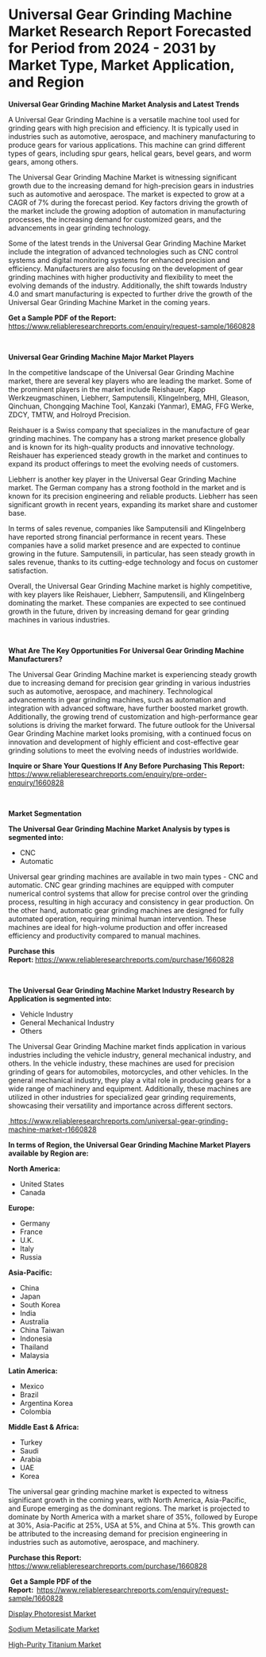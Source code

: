 <p><h1>Universal Gear Grinding Machine Market Research Report Forecasted for Period from 2024 -  2031 by Market Type, Market Application, and Region</h1></p><p><strong>Universal Gear Grinding Machine Market Analysis and Latest Trends</strong></p>
<p><p>A Universal Gear Grinding Machine is a versatile machine tool used for grinding gears with high precision and efficiency. It is typically used in industries such as automotive, aerospace, and machinery manufacturing to produce gears for various applications. This machine can grind different types of gears, including spur gears, helical gears, bevel gears, and worm gears, among others.</p><p>The Universal Gear Grinding Machine Market is witnessing significant growth due to the increasing demand for high-precision gears in industries such as automotive and aerospace. The market is expected to grow at a CAGR of 7% during the forecast period. Key factors driving the growth of the market include the growing adoption of automation in manufacturing processes, the increasing demand for customized gears, and the advancements in gear grinding technology.</p><p>Some of the latest trends in the Universal Gear Grinding Machine Market include the integration of advanced technologies such as CNC control systems and digital monitoring systems for enhanced precision and efficiency. Manufacturers are also focusing on the development of gear grinding machines with higher productivity and flexibility to meet the evolving demands of the industry. Additionally, the shift towards Industry 4.0 and smart manufacturing is expected to further drive the growth of the Universal Gear Grinding Machine Market in the coming years.</p></p>
<p><strong>Get a Sample PDF of the Report:&nbsp;</strong> <a href="https://www.reliableresearchreports.com/enquiry/request-sample/1660828">https://www.reliableresearchreports.com/enquiry/request-sample/1660828</a></p>
<p>&nbsp;</p>
<p><strong>Universal Gear Grinding Machine Major Market Players</strong></p>
<p><p>In the competitive landscape of the Universal Gear Grinding Machine market, there are several key players who are leading the market. Some of the prominent players in the market include Reishauer, Kapp Werkzeugmaschinen, Liebherr, Samputensili, Klingelnberg, MHI, Gleason, Qinchuan, Chongqing Machine Tool, Kanzaki (Yanmar), EMAG, FFG Werke, ZDCY, TMTW, and Holroyd Precision.</p><p>Reishauer is a Swiss company that specializes in the manufacture of gear grinding machines. The company has a strong market presence globally and is known for its high-quality products and innovative technology. Reishauer has experienced steady growth in the market and continues to expand its product offerings to meet the evolving needs of customers.</p><p>Liebherr is another key player in the Universal Gear Grinding Machine market. The German company has a strong foothold in the market and is known for its precision engineering and reliable products. Liebherr has seen significant growth in recent years, expanding its market share and customer base.</p><p>In terms of sales revenue, companies like Samputensili and Klingelnberg have reported strong financial performance in recent years. These companies have a solid market presence and are expected to continue growing in the future. Samputensili, in particular, has seen steady growth in sales revenue, thanks to its cutting-edge technology and focus on customer satisfaction.</p><p>Overall, the Universal Gear Grinding Machine market is highly competitive, with key players like Reishauer, Liebherr, Samputensili, and Klingelnberg dominating the market. These companies are expected to see continued growth in the future, driven by increasing demand for gear grinding machines in various industries.</p></p>
<p>&nbsp;</p>
<p><strong>What Are The Key Opportunities For Universal Gear Grinding Machine Manufacturers?</strong></p>
<p><p>The Universal Gear Grinding Machine market is experiencing steady growth due to increasing demand for precision gear grinding in various industries such as automotive, aerospace, and machinery. Technological advancements in gear grinding machines, such as automation and integration with advanced software, have further boosted market growth. Additionally, the growing trend of customization and high-performance gear solutions is driving the market forward. The future outlook for the Universal Gear Grinding Machine market looks promising, with a continued focus on innovation and development of highly efficient and cost-effective gear grinding solutions to meet the evolving needs of industries worldwide.</p></p>
<p><strong>Inquire or Share Your Questions If Any Before Purchasing This Report:</strong> <a href="https://www.reliableresearchreports.com/enquiry/pre-order-enquiry/1660828">https://www.reliableresearchreports.com/enquiry/pre-order-enquiry/1660828</a></p>
<p>&nbsp;</p>
<p><strong>Market Segmentation</strong></p>
<p><strong>The Universal Gear Grinding Machine Market Analysis by types is segmented into:</strong></p>
<p><ul><li>CNC</li><li>Automatic</li></ul></p>
<p><p>Universal gear grinding machines are available in two main types - CNC and automatic. CNC gear grinding machines are equipped with computer numerical control systems that allow for precise control over the grinding process, resulting in high accuracy and consistency in gear production. On the other hand, automatic gear grinding machines are designed for fully automated operation, requiring minimal human intervention. These machines are ideal for high-volume production and offer increased efficiency and productivity compared to manual machines.</p></p>
<p><strong>Purchase this Report:&nbsp;</strong><a href="https://www.reliableresearchreports.com/purchase/1660828">https://www.reliableresearchreports.com/purchase/1660828</a></p>
<p>&nbsp;</p>
<p><strong>The Universal Gear Grinding Machine Market Industry Research by Application is segmented into:</strong></p>
<p><ul><li>Vehicle Industry</li><li>General Mechanical Industry</li><li>Others</li></ul></p>
<p><p>The Universal Gear Grinding Machine market finds application in various industries including the vehicle industry, general mechanical industry, and others. In the vehicle industry, these machines are used for precision grinding of gears for automobiles, motorcycles, and other vehicles. In the general mechanical industry, they play a vital role in producing gears for a wide range of machinery and equipment. Additionally, these machines are utilized in other industries for specialized gear grinding requirements, showcasing their versatility and importance across different sectors.</p></p>
<p><a href="https://www.reliableresearchreports.com/universal-gear-grinding-machine-market-r1660828">&nbsp;https://www.reliableresearchreports.com/universal-gear-grinding-machine-market-r1660828</a></p>
<p><strong>In terms of Region, the Universal Gear Grinding Machine Market Players available by Region are:</strong></p>
<p>
    <p> <strong> North America: </strong>
        <ul>
            <li>United States</li>
            <li>Canada</li>
        </ul>
        </p> 
    <p> <strong> Europe: </strong>
        <ul>
            <li>Germany</li>
            <li>France</li>
            <li>U.K.</li>
            <li>Italy</li>
            <li>Russia</li>
        </ul>
        </p> 
    <p> <strong> Asia-Pacific: </strong>
        <ul>
            <li>China</li>
            <li>Japan</li>
            <li>South Korea</li>
            <li>India</li>
            <li>Australia</li>
            <li>China Taiwan</li>
            <li>Indonesia</li>
            <li>Thailand</li>
            <li>Malaysia</li>
        </ul>
        </p> 
    <p> <strong> Latin America: </strong>
        <ul>
            <li>Mexico</li>
            <li>Brazil</li>
            <li>Argentina Korea</li>
            <li>Colombia</li>
        </ul>
        </p> 
    <p> <strong> Middle East & Africa: </strong>
        <ul>
            <li>Turkey</li>
            <li>Saudi</li>
            <li>Arabia</li>
            <li>UAE</li>
            <li>Korea</li>
        </ul>
    </p>
    </p>
<p><p>The universal gear grinding machine market is expected to witness significant growth in the coming years, with North America, Asia-Pacific, and Europe emerging as the dominant regions. The market is projected to dominate by North America with a market share of 35%, followed by Europe at 30%, Asia-Pacific at 25%, USA at 5%, and China at 5%. This growth can be attributed to the increasing demand for precision engineering in industries such as automotive, aerospace, and machinery.</p></p>
<p><strong>Purchase this Report: </strong><a href="https://www.reliableresearchreports.com/purchase/1660828">https://www.reliableresearchreports.com/purchase/1660828</a></p>
<p>&nbsp;<strong>Get a Sample PDF of the Report:&nbsp;&nbsp;</strong><a href="https://www.reliableresearchreports.com/enquiry/request-sample/1660828">https://www.reliableresearchreports.com/enquiry/request-sample/1660828</a></p>
<p><strong></strong></p>
<p><p><a href="https://github.com/lamhaoka57/Market-Research-Report-List-1/blob/main/display-photoresist-market.md">Display Photoresist Market</a></p><p><a href="https://github.com/caominhtri712020/Market-Research-Report-List-1/blob/main/sodium-metasilicate-market.md">Sodium Metasilicate Market</a></p><p><a href="https://github.com/dancokkoe288/Market-Research-Report-List-1/blob/main/high-purity-titanium-market.md">High-Purity Titanium Market</a></p></p>